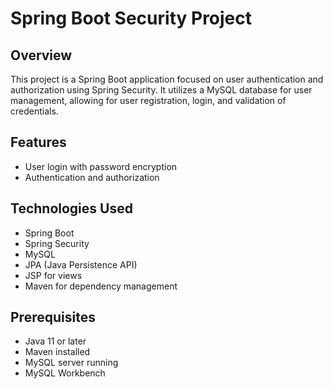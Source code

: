 # Spring Boot Security Project

## Overview

This project is a Spring Boot application focused on user authentication and authorization using Spring Security. It utilizes a MySQL database for user management, allowing for user registration, login, and validation of credentials.

## Features

- User login with password encryption
- Authentication and authorization

## Technologies Used

- Spring Boot
- Spring Security
- MySQL
- JPA (Java Persistence API)
- JSP for views 
- Maven for dependency management

## Prerequisites

- Java 11 or later
- Maven installed
- MySQL server running
- MySQL Workbench 


